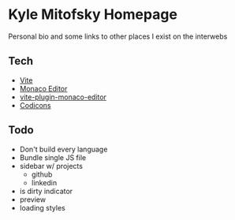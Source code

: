 # Kyle Mitofsky Homepage

Personal bio and some links to other places I exist on the interwebs


## Tech

* [Vite](https://vitejs.dev/)
* [Monaco Editor](https://microsoft.github.io/monaco-editor/)
* [vite-plugin-monaco-editor](https://github.com/vdesjs/vite-plugin-monaco-editor)
* [Codicons](https://microsoft.github.io/vscode-codicons/dist/codicon.html)

## Todo


* Don't build every language
* Bundle single JS file
* sidebar w/ projects
  * github
  * linkedin
* is dirty indicator
* preview
* loading styles

